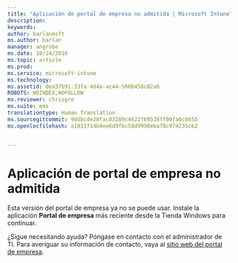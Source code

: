 ```yaml
---
title: "Aplicación de portal de empresa no admitida | Microsoft Intune"
description: 
keywords: 
author: barlanmsft
ms.author: barlan
manager: angrobe
ms.date: 10/24/2016
ms.topic: article
ms.prod: 
ms.service: microsoft-intune
ms.technology: 
ms.assetid: dea37b91-33fa-4d4a-ac44-560b450c02a6
ROBOTS: NOINDEX,NOFOLLOW
ms.reviewer: chrisgre
ms.suite: ems
translationtype: Human Translation
ms.sourcegitcommit: 9ddbcde20fac83289c4622f69538ff00fa0cb65b
ms.openlocfilehash: a1811f14b4ee6d9fbc58d9998eba78c974235cb2


---
```


# <a name="company-portal-app-not-supported"></a>Aplicación de portal de empresa no admitida
Esta versión del portal de empresa ya no se puede usar. Instale la aplicación **Portal de empresa** más reciente desde la Tienda Windows para continuar.


¿Sigue necesitando ayuda? Póngase en contacto con el administrador de TI. Para averiguar su información de contacto, vaya al [sitio web del portal de empresa](http://portal.manage.microsoft.com).



<!--HONumber=Nov16_HO1-->


